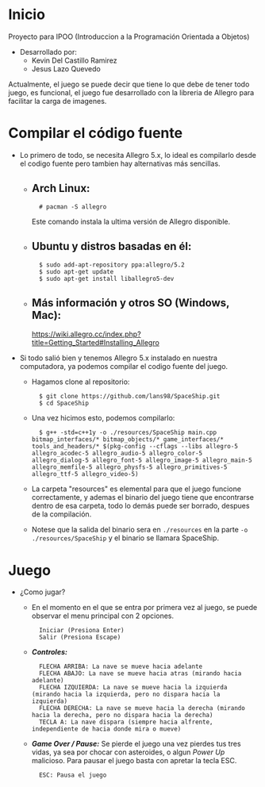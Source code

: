 # Inicio
Proyecto para IPOO (Introduccion a la Programación Orientada a Objetos)
- Desarrollado por:
  - Kevin Del Castillo Ramirez
  - Jesus Lazo Quevedo
  
Actualmente, el juego se puede decir que tiene lo que debe de tener todo juego, es funcional,
el juego fue desarrollado con la libreria de Allegro para facilitar la carga de imagenes.

# Compilar el código fuente
- Lo primero de todo, se necesita Allegro 5.x, lo ideal es compilarlo desde el codigo fuente pero tambien hay alternativas más sencillas.

    - Arch Linux:
        - 
        
            # pacman -S allegro
            
        Este comando instala la ultima versión de Allegro disponible.
        
    - Ubuntu y distros basadas en él:
        -
            $ sudo add-apt-repository ppa:allegro/5.2
            $ sudo apt-get update
            $ sudo apt-get install liballegro5-dev
    - Más información y otros SO (Windows, Mac):
        - 
        https://wiki.allegro.cc/index.php?title=Getting_Started#Installing_Allegro
                
- Si todo salió bien y tenemos Allegro 5.x  instalado en nuestra computadora, ya podemos compilar el codigo fuente del juego.

    - Hagamos clone al repositorio:
    
            $ git clone https://github.com/lans98/SpaceShip.git
            $ cd SpaceShip

    - Una vez hicimos esto, podemos compilarlo:
    
            $ g++ -std=c++1y -o ./resources/SpaceShip main.cpp bitmap_interfaces/* bitmap_objects/* game_interfaces/* tools_and_headers/* $(pkg-config --cflags --libs allegro-5 allegro_acodec-5 allegro_audio-5 allegro_color-5 allegro_dialog-5 allegro_font-5 allegro_image-5 allegro_main-5 allegro_memfile-5 allegro_physfs-5 allegro_primitives-5 allegro_ttf-5 allegro_video-5)

    - La carpeta "resources" es elemental para que el juego funcione correctamente, y ademas el binario del juego tiene que encontrarse dentro de esa carpeta, todo lo demás puede ser borrado, despues de la compilación.
    - Notese que la salida del binario sera en `./resources` en la parte `-o ./resources/SpaceShip` y el binario se llamara SpaceShip.
     
    

# Juego
- ¿Como jugar?
    - En el momento en el que se entra por  primera vez al juego, se puede observar el menu
    principal con 2 opciones.
    
            Iniciar (Presiona Enter)
            Salir (Presiona Escape)

    - ***Controles:***
    
            FLECHA ARRIBA: La nave se mueve hacia adelante
            FLECHA ABAJO: La nave se mueve hacia atras (mirando hacia adelante)
            FLECHA IZQUIERDA: La nave se mueve hacia la izquierda (mirando hacia la izquierda, pero no dispara hacia la izquierda)
            FLECHA DERECHA: La nave se mueve hacia la derecha (mirando hacia la derecha, pero no dispara hacia la derecha)
            TECLA A: La nave dispara (siempre hacia alfrente, independiente de hacia donde mira o mueve)
      
    - ***Game Over / Pause:***
    Se pierde el juego una vez pierdes tus tres vidas, ya sea por chocar con asteroides, o algun *Power Up* malicioso.
    Para pausar el juego basta con apretar la tecla ESC.
    
            ESC: Pausa el juego
    
    